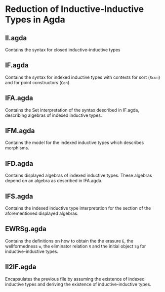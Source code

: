 # Reduction of Inductive-Inductive Types in Agda

## II.agda

Contains the syntax for closed inductive-inductive types

## IF.agda

Contains the syntax for indexed inductive types with contexts for sort (`Scon`) and for point constructors (`Con`).

## IFA.agda

Contains the Set interpretation of the syntax described in IF.agda, describing algebras of indexed inductive types.

## IFM.agda

Contains the model for the indexed inductive types which describes morphisms.

## IFD.agda

Contains displayed algebras of indexed inductive types. These algebras depend on an algebra as described in IFA.agda.

## IFS.agda

Contains the indexed inductive type interpretation for the section of the aforementioned displayed algebras.

## EWRSg.agda

Contains the definitions on how to obtain the the erasure `E`, the wellformedness `w`, the eliminator relation `R` and the initial object `Sg` for inductive-inductive types.

## II2IF.agda

Encapsulates the previous file by assuming the existence of indexed inductive types and deriving the existence of inductive-inductive types.
